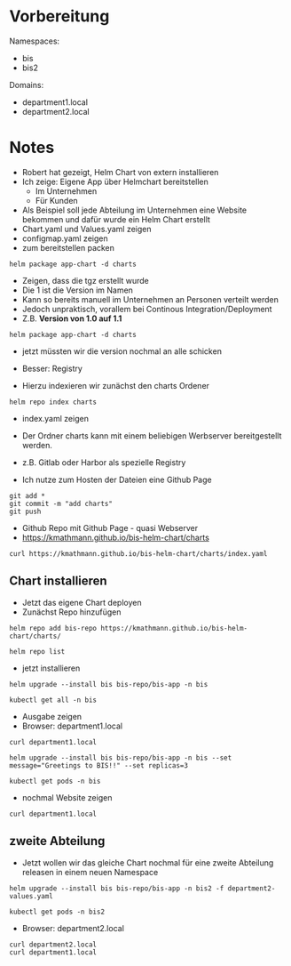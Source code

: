 # Vorbereitung
Namespaces:
- bis 
- bis2

Domains: 
- department1.local 
- department2.local

# Notes
- Robert hat gezeigt, Helm Chart von extern installieren
- Ich zeige: Eigene App über Helmchart bereitstellen
  - Im Unternehmen
  - Für Kunden
- Als Beispiel soll jede Abteilung im Unternehmen eine Website bekommen und dafür wurde ein Helm Chart erstellt
- Chart.yaml und Values.yaml zeigen
- configmap.yaml zeigen
- zum bereitstellen packen
```
helm package app-chart -d charts
```

- Zeigen, dass die tgz erstellt wurde  
- Die 1 ist die Version im Namen  
- Kann so bereits manuell im Unternehmen an Personen verteilt werden  
- Jedoch unpraktisch, vorallem bei Continous Integration/Deployment  
- Z.B. **Version von 1.0 auf 1.1** 

```
helm package app-chart -d charts
```

- jetzt müssten wir die version nochmal an alle schicken
- Besser: Registry

- Hierzu indexieren wir zunächst den charts Ordener

```
helm repo index charts
```

- index.yaml zeigen

- Der Ordner charts kann mit einem beliebigen Werbserver bereitgestellt werden.  
- z.B. Gitlab oder Harbor als spezielle Registry  
- Ich nutze zum Hosten der Dateien eine Github Page

```
git add *
git commit -m "add charts"
git push
```

- Github Repo mit Github Page - quasi Webserver  
- https://kmathmann.github.io/bis-helm-chart/charts 

```
curl https://kmathmann.github.io/bis-helm-chart/charts/index.yaml
```

## Chart installieren

- Jetzt das eigene Chart deployen  
- Zunächst Repo hinzufügen

```
helm repo add bis-repo https://kmathmann.github.io/bis-helm-chart/charts/
```
```
helm repo list
```

- jetzt installieren


```
helm upgrade --install bis bis-repo/bis-app -n bis
```
```
kubectl get all -n bis
```

- Ausgabe zeigen  
- Browser: department1.local

```
curl department1.local
```

```
helm upgrade --install bis bis-repo/bis-app -n bis --set message="Greetings to BIS!!" --set replicas=3
```
```
kubectl get pods -n bis
```


- nochmal Website zeigen
```
curl department1.local
```

## zweite Abteilung

- Jetzt wollen wir das gleiche Chart nochmal für eine zweite Abteilung releasen in einem neuen Namespace
```
helm upgrade --install bis bis-repo/bis-app -n bis2 -f department2-values.yaml
```
```
kubectl get pods -n bis2
```
- Browser: department2.local
```
curl department2.local
curl department1.local
```